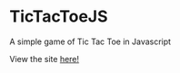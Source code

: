 # TicTacToeJS

A simple game of Tic Tac Toe in Javascript

View the site <a href="https://jxcksonli.github.io/TicTacToeJS/"> here!</a>